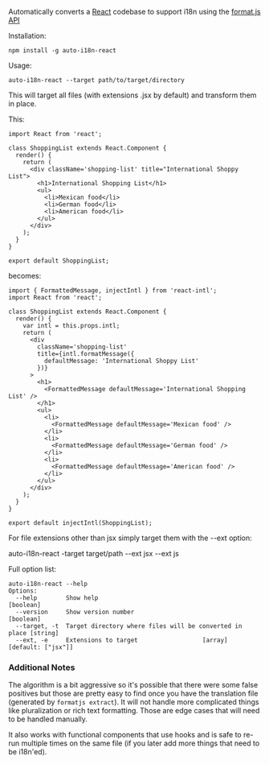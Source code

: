 Automatically converts a [React](https://reactjs.org/) codebase to support i18n using the [format.js API](https://formatjs.io/)

Installation:

    npm install -g auto-i18n-react

Usage:
   
    auto-i18n-react --target path/to/target/directory

This will target all files (with extensions .jsx by default) and transform them in place.

This:

    import React from 'react';
    
    class ShoppingList extends React.Component {
      render() {
        return (
          <div className='shopping-list' title="International Shoppy List">
            <h1>International Shopping List</h1>
            <ul>
              <li>Mexican food</li>
              <li>German food</li>
              <li>American food</li>
            </ul>
          </div>
        );
      }
    }

    export default ShoppingList;

becomes:

    import { FormattedMessage, injectIntl } from 'react-intl';
    import React from 'react';
    
    class ShoppingList extends React.Component {
      render() {
        var intl = this.props.intl;
        return (
          <div
            className='shopping-list'
            title={intl.formatMessage({
              defaultMessage: 'International Shoppy List'
            })}
          >
            <h1>
              <FormattedMessage defaultMessage='International Shopping List' />
            </h1>
            <ul>
              <li>
                <FormattedMessage defaultMessage='Mexican food' />
              </li>
              <li>
                <FormattedMessage defaultMessage='German food' />
              </li>
              <li>
                <FormattedMessage defaultMessage='American food' />
              </li>
            </ul>
          </div>
        );
      }
    }
    
    export default injectIntl(ShoppingList);

For file extensions other than jsx simply target them with the --ext option:

   auto-i18n-react -target target/path --ext jsx --ext js

Full option list:
    
    auto-i18n-react --help
    Options:
      --help        Show help                                              [boolean]
      --version     Show version number                                    [boolean]
      --target, -t  Target directory where files will be converted in place [string]
      --ext, -e     Extensions to target                  [array] [default: ["jsx"]]

### Additional Notes

The algorithm is a bit aggressive so it's possible that there were some false positives but those are pretty easy to find once you have the translation file (generated by `formatjs extract`). It will not handle more complicated things like pluralization or rich text formatting. Those are edge cases that will need to be handled manually.

It also works with functional components that use hooks and is safe to re-run multiple times on the same file (if you later add more things that need to be i18n'ed).